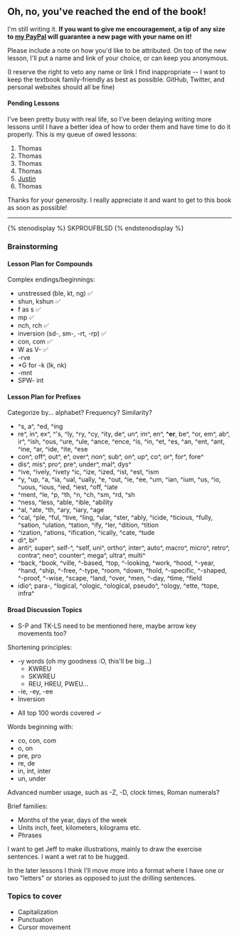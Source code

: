 ## **Oh, no, you've reached the end of the book!**

I'm still writing it. **If you want to give me encouragement, a tip of any size to **[**my PayPal**](https://www.paypal.me/morinted)** will guarantee a new page with your name on it!**

Please include a note on how you'd like to be attributed. On top of the new lesson, I'll put a name and link of your choice, or can keep you anonymous.

\(I reserve the right to veto any name or link I find inappropriate -- I want to keep the textbook family-friendly as best as possible. GitHub, Twitter, and personal websites should all be fine\)

#### Pending Lessons

I've been pretty busy with real life, so I've been delaying writing more lessons until I have a better idea of how to order them and have time to do it properly. This is my queue of owed lessons:

1. Thomas
1. Thomas
1. Thomas
1. Thomas
1. [Justin](https://twitter.com/triple_lei)
1. Thomas

Thanks for your generosity. I really appreciate it and want to get to this book as soon as possible!

---

{% stenodisplay %}
SKPROUFBLSD
{% endstenodisplay %}

### Brainstorming

#### Lesson Plan for Compounds

Complex endings/beginnings:

* unstressed (ble, kt, ng) ✅
* shun, kshun ✅
* f as s ✅
* mp ✅
* nch, rch ✅
* inversion (sd-, sm-, -rt, -rp) ✅
* con, com ✅
* W as V- ✅
* -rve
* *G for -k (lk, nk)
* -mnt
* SPW- int

#### Lesson Plan for Prefixes

Categorize by... alphabet? Frequency? Similarity?

- ^s, a^, ^ed, ^ing
- re^, in^, ex^, ^'s, ^ly, ^ry, ^cy, ^ity, de^, un^, im^, en^, **^er**, be^, ^or, em^, ab^, ir^, ^ish, ^ous, ^ure, ^ule, ^ance, ^ence, ^is, ^in, ^et, ^es, ^an, ^ent, ^ant, ^ine, ^ar, ^ide, ^ite, ^ese
- con^, off^, out^, e^, over^, non^, sub^, on^, up^, co^, or^, for^, fore^
- dis^, mis^, pro^, pre^, under^, mal^, dys^
- ^ive, ^ively, ^ivety ^ic, ^ize, ^ized, ^ist, ^est, ^ism
- ^y, ^up, ^a, ^ia, ^ual, ^ually, ^e, ^out, ^ie, ^ee, ^um, ^ian, ^ium, ^us, ^io, ^uous, ^ious, ^ied, ^iest, ^off, ^iate
- ^ment, ^le, ^p, ^th, ^n, ^ch, ^sm, ^rd, ^sh
- ^ness, ^less, ^able, ^ible, ^ability
- ^al, ^ate, ^th, ^ary, ^iary, ^age
- ^cal, ^ple, ^ful, ^tive, ^ling, ^ular, ^ster, ^ably, ^icide, ^ticious, ^fully, ^sation, ^ulation, ^tation, ^ify, ^ler, ^dition, ^tition
- ^ization, ^ations, ^ification, ^ically, ^cate, ^tude
- di^, bi^
- anti^, super^, self-^, ^self, uni^, ortho^, inter^, auto^, macro^, micro^, retro^, contra^, neo^, counter^, mega^, ultra^, multi^
- ^back, ^book, ^ville, ^-based, ^top, ^-looking, ^work, ^hood, ^-year, ^hand, ^ship, ^-free, ^-type, ^room, ^down, ^hold, ^-specific, ^-shaped, ^-proof, ^-wise, ^scape, ^land, ^over, ^men, ^-day, ^time, ^field
- idio^, para-, ^logical, ^ologic, ^ological, pseudo^, ^ology, ^ette, ^tope, infra^


#### Broad Discussion Topics

* S-P and TK-LS need to be mentioned here, maybe arrow key movements too?

Shortening principles:

* -y words \(oh my goodness :O, this'll be big...\)
  * KWREU
  * SKWREU
  * REU, HREU, PWEU...
* -ie, -ey, -ee
* Inversion

- All top 100 words covered ✓


Words beginning with:

* co, con, com
* o, on
* pre, pro
* re, de
* in, int, inter
* un, under

Advanced number usage, such as -Z, -D, clock times, Roman numerals?

Brief families:

* Months of the year, days of the week
* Units inch, feet, kilometers, kilograms etc.
* Phrases

I want to get Jeff to make illustrations, mainly to draw the exercise sentences. I want a wet rat to be hugged.

In the later lessons I think I'll move more into a format where I have one or two "letters" or stories as opposed to just the drilling sentences.

### Topics to cover

- Capitalization
- Punctuation
- Cursor movement
